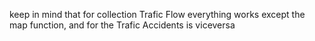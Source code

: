 keep in mind that for collection Trafic Flow everything works except the map function, and for the Trafic Accidents is viceversa

